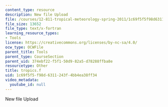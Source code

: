 ```yaml
---
content_type: resource
description: New file Upload
file: /courses/12-811-tropical-meteorology-spring-2011/1c69f5f5f98d6311243f4bb4ea38ff34_tropics.f
file_size: 13652
file_type: text/x-fortran
learning_resource_types:
- Tools
license: https://creativecommons.org/licenses/by-nc-sa/4.0/
ocw_type: OCWFile
parent_title: Tools
parent_type: CourseSection
parent_uid: 374ebf22-f5f1-50d9-82a5-d78288ffba8e
resourcetype: Other
title: tropics.f
uid: 1c69f5f5-f98d-6311-243f-4bb4ea38ff34
video_metadata:
  youtube_id: null
---
```

New file Upload